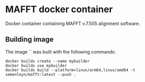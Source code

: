 # MAFFT docker container

Docker container containing MAFFT v.7.505 alignment software.

## Building image

The image `` was built with the following commands:

```
docker buildx create --name mybuilder
docker buildx use mybuilder
docker buildx build --platform=linux/arm64,linux/amd64 -t semenleyn/mafft:latest --push .
```

